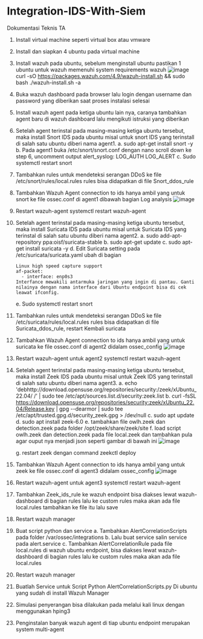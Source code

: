 # Integration-IDS-With-Siem
Dokumentasi Teknis TA
1.	Install virtual machine seperti virtual box atau vmware
2.	Install dan siapkan 4 ubuntu pada virtual machine
3.	Install wazuh pada ubuntu, sebelum menginstall ubuntu pastikan 1 ubuntu untuk wazuh memenuhi system requirements wazuh
    ![image](https://github.com/user-attachments/assets/a088f75a-5de5-41cb-926c-f8abbfe71cee)
       curl -sO https://packages.wazuh.com/4.9/wazuh-install.sh && sudo bash ./wazuh-install.sh -a
  	
5.	Buka wazuh dashboard pada browser lalu login dengan username dan password yang diberikan saat proses instalasi selesai
6.	Install wazuh agent pada ketiga ubuntu lain nya, caranya tambahkan agent baru di wazuh dashboard lalu mengikuti istruksi yang diberikan
7.	Setelah agent terinstal pada masing-masing ketiga ubuntu tersebut, maka install Snort IDS pada ubuntu misal untuk snort IDS yang terinstall di salah satu ubuntu diberi nama agent1. 
    a.	sudo apt-get install snort -y
    b.	Pada agent1 buka /etc/snort/snort.conf dengan nano scroll down ke step 6, uncomment output alert_syslog: LOG_AUTH LOG_ALERT
    c.	Sudo systemctl restart snort
8.	Tambahkan rules untuk mendeteksi serangan DDoS ke file /etc/snort/rules/local.rules rules bisa didapatkan di file Snort_ddos_rule
9.	Tambahkan Wazuh Agent connection to ids hanya ambil yang untuk snort ke file ossec.conf di agent1 dibawah bagian Log analysis
    ![image](https://github.com/user-attachments/assets/f618cc00-1df1-47da-b264-6c7bacccfd15)

10.	Restart wazuh-agent systemctl restart wazuh-agent
11.	Setelah agent terinstal pada masing-masing ketiga ubuntu tersebut, maka install Suricata IDS pada ubuntu misal untuk Suricata IDS yang terinstal di salah satu ubuntu diberi nama agent2. 
    a.	sudo add-apt-repository ppa:oisf/suricata-stable 
    b.	sudo apt-get update 
    c.	sudo apt-get install suricata -y
    d.	Edit Suricata setting pada /etc/suricata/suricata.yaml ubah di bagian
   	
        Linux high speed capture support
        af-packet:
          - interface: enp0s3
        Interfance mewakili antarmuka jaringan yang ingin di pantau. Ganti nilainya dengan nama interface dari Ubuntu endpoint bisa di cek leawat ifconfig.
   	
    e.	Sudo systemctl restart snort
12.	Tambahkan rules untuk mendeteksi serangan DDoS ke file /etc/suricata/rules/local.rules rules bisa didapatkan di file Suricata_ddos_rule, restart Kembali suricata
13.	Tambahkan Wazuh Agent connection to ids hanya ambil yang untuk suricata ke file ossec.conf di agent2 didalam ossec_config
    ![image](https://github.com/user-attachments/assets/9255a1d1-639a-4741-8fb6-19260f19fe77)

14.	Restart wazuh-agent untuk agent2 systemctl restart wazuh-agent
15.	Setelah agent terinstal pada masing-masing ketiga ubuntu tersebut, maka install Zeek IDS pada ubuntu misal untuk Zeek IDS yang terinstall di salah satu ubuntu diberi nama agent3. 
    a.	echo 'debhttp://download.opensuse.org/repositories/security:/zeek/xUbuntu_22.04/ /' | sudo tee /etc/apt/sources.list.d/security:zeek.list 
    b.	curl -fsSL https://download.opensuse.org/repositories/security:zeek/xUbuntu_22.04/Release.key | gpg --dearmor | sudo tee /etc/apt/trusted.gpg.d/security_zeek.gpg > /dev/null 
    c.	sudo apt update 
    d.	sudo apt install zeek-6.0 
    e.	tambahkan file owlh.zeek dan detection.zeek pada folder /opt/zeek/share/zeek/site 
    f.	load script owlh.zeek dan detection.zeek pada file local.zeek dan tambahkan pula agar ouput nya menjadi json seperti gambar di bawah ini
         ![image](https://github.com/user-attachments/assets/f0306adc-e327-41ca-ab4e-686350e2c68b)
    
    g.	restart zeek dengan command zeekctl deploy
16.	Tambahkan Wazuh Agent connection to ids hanya ambil yang untuk zeek ke file ossec.conf di agent3 didalam ossec_config
    ![image](https://github.com/user-attachments/assets/210c1fc2-12d4-4e71-b568-63d276a70ee1)

17.	Restart wazuh-agent untuk agent3 systemctl restart wazuh-agent
18.	Tambahkan Zeek_ids_rule ke wazuh endpoint bisa diakses lewat wazuh-dashboard di bagian rules lalu ke custom rules maka akan ada file local.rules tambahkan ke file itu lalu save
19.	Restart wazuh manager
20.	Buat script python dan service
    a.	Tambahkan AlertCorrelationScripts pada folder /var/ossec/integrations
    b.	Lalu buat service salin service pada alert.service
    c.	Tambahkan AlertCorrelationRule pada file local.rules di wazuh ubuntu endpoint, bisa diakses lewat wazuh-dashboard di bagian rules lalu ke custom rules maka akan ada file local.rules
21.	Restart wazuh manager
22.	Buatlah Service untuk Script Python AlertCorrelationScripts.py Di ubuntu yang sudah di install Wazuh Manager 
23.	Simulasi penyerangan bisa dilakukan pada melalui kali linux dengan menggunakan hping3
24.	Penginstalan banyak wazuh agent di tiap ubuntu endpoint merupakan system multi-agent



